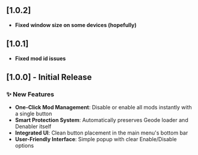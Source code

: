 ## [1.0.2]
- **Fixed window size on some devices (hopefully)**
## [1.0.1]
- **Fixed mod id issues**
## [1.0.0] - Initial Release
### ✨ New Features
- **One-Click Mod Management**: Disable or enable all mods instantly with a single button
- **Smart Protection System**: Automatically preserves Geode loader and Denabler itself
- **Integrated UI**: Clean button placement in the main menu's bottom bar
- **User-Friendly Interface**: Simple popup with clear Enable/Disable options
